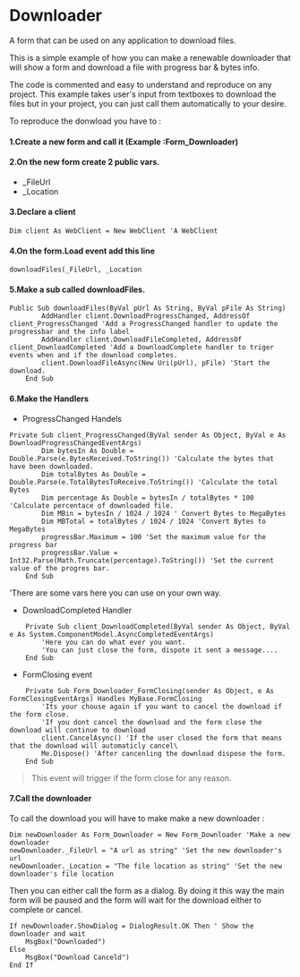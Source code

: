 # Downloader
A form that can be used on any application to download files.

This is a simple example of how you can make a renewable downloader that will show a form and download a file with progress bar & bytes info.

The code is commented and easy to understand and reproduce on any project.
This example takes user's input from textboxes to download the files but in your project, you can just call them automatically to your desire.

To reproduce the donwload you have to :

#### 1.Create a new form and call it (Example :Form_Downloader)

#### 2.On the new form create 2 public vars.
* _FileUrl
* _Location

#### 3.Declare a client

```Dim client As WebClient = New WebClient 'A WebClient```

#### 4.On the form.Load event add this line
```downloadFiles(_FileUrl, _Location```

#### 5.Make a sub called downloadFiles.

```
Public Sub downloadFiles(ByVal pUrl As String, ByVal pFile As String)
        AddHandler client.DownloadProgressChanged, AddressOf client_ProgressChanged 'Add a ProgressChanged handler to update the progressbar and the info label
        AddHandler client.DownloadFileCompleted, AddressOf client_DownloadCompleted 'Add a DownloadComplete handler to triger events when and if the download completes.
        client.DownloadFileAsync(New Uri(pUrl), pFile) 'Start the download.
    End Sub
```

#### 6.Make the Handlers

* ProgressChanged Handels
```
Private Sub client_ProgressChanged(ByVal sender As Object, ByVal e As DownloadProgressChangedEventArgs)
        Dim bytesIn As Double = Double.Parse(e.BytesReceived.ToString()) 'Calculate the bytes that have been downloaded.
        Dim totalBytes As Double = Double.Parse(e.TotalBytesToReceive.ToString()) 'Calculate the total Bytes
        Dim percentage As Double = bytesIn / totalBytes * 100 'Calculate percentace of downloaded file.
        Dim MBin = bytesIn / 1024 / 1024 ' Convert Bytes to MegaBytes
        Dim MBTotal = totalBytes / 1024 / 1024 'Convert Bytes to MegaBytes
        progressBar.Maximum = 100 'Set the maximum value for the progress bar
        progressBar.Value = Int32.Parse(Math.Truncate(percentage).ToString()) 'Set the current value of the progres bar.
    End Sub
```
'There are some vars here you can use on your own way.
* DownloadCompleted Handler
```
    Private Sub client_DownloadCompleted(ByVal sender As Object, ByVal e As System.ComponentModel.AsyncCompletedEventArgs)
        'Here you can do what ever you want.
        'You can just close the form, dispote it sent a message....
    End Sub
```
* FormClosing event
```
    Private Sub Form_Downloader_FormClosing(sender As Object, e As FormClosingEventArgs) Handles MyBase.FormClosing
        'Its your chouse again if you want to cancel the download if the form close.
        'If you dont cancel the download and the form close the download will continue to download
        client.CancelAsync() 'If the user closed the form that means that the download will automaticly cancel\   
        Me.Dispose() 'After cancenling the download dispose the form.
    End Sub
```
>This event will trigger if the form close for any reason.

#### 7.Call the downloader
To call the download you will have to make make a new downloader :
```
Dim newDownloader As Form_Downloader = New Form_Downloader 'Make a new downloader
newDownloader._FileUrl = "A url as string" 'Set the new downloader's url
newDownloader._Location = "The file location as string" 'Set the new downloader's file location
```
Then you can either call the form as a dialog. By doing it this way the main form will be paused and the form will wait for the download either to complete or cancel.
```
If newDownloader.ShowDialog = DialogResult.OK Then ' Show the downloader and wait 
    MsgBox("Downloaded")
Else
    MsgBox("Download Canceld")
End If
```
